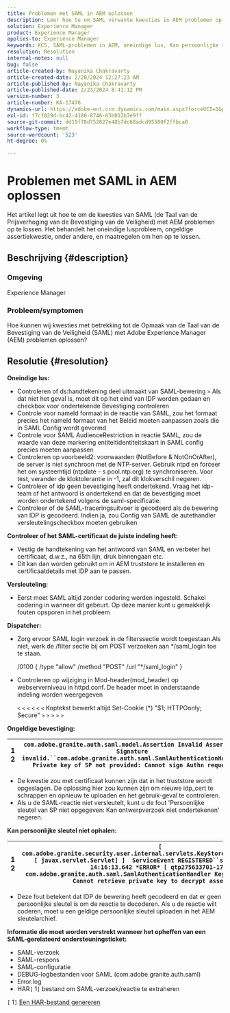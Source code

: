 ```yaml
---
title: Problemen met SAML in AEM oplossen
description: Leer hoe te om SAML verwante kwesties in AEM problemen op te lossen. Controleer of er een oneindige lusbewerking is en of het SAML-certificaat de juiste indeling heeft.
solution: Experience Manager
product: Experience Manager
applies-to: Experience Manager
keywords: KCS, SAML-problemen in AEM, oneindige lus, Kan persoonlijke sleutel niet ophalen, HAR1-bestand, SAML-verzoek, DEBUG-logbestanden voor SAML, com.adobe.granite.auth.saml, ervaringsmanager
resolution: Resolution
internal-notes: null
bug: false
article-created-by: Nayanika Chakravarty
article-created-date: 2/20/2024 12:27:23 AM
article-published-by: Nayanika Chakravarty
article-published-date: 2/23/2024 8:41:12 PM
version-number: 3
article-number: KA-17476
dynamics-url: https://adobe-ent.crm.dynamics.com/main.aspx?forceUCI=1&pagetype=entityrecord&etn=knowledgearticle&id=c34ad2cd-86cf-ee11-9079-6045bd006239
exl-id: f7cf029d-bc42-4180-8746-63b012b7e9ff
source-git-commit: dd19f78d752827e48b7dc68adcd95500f2ffbca0
workflow-type: tm+mt
source-wordcount: '523'
ht-degree: 0%

---
```


# Problemen met SAML in AEM oplossen


Het artikel legt uit hoe te om de kwesties van SAML (de Taal van de Prijsverhoging van de Bevestiging van de Veiligheid) met AEM problemen op te lossen. Het behandelt het oneindige lusprobleem, ongeldige assertiekwestie, onder andere, en maatregelen om hen op te lossen.

## Beschrijving {#description}


### <b>Omgeving</b>

Experience Manager



### <b>Probleem/symptomen</b>

Hoe kunnen wij kwesties met betrekking tot de Opmaak van de Taal van de Bevestiging van de Veiligheid (SAML) met Adobe Experience Manager (AEM) problemen oplossen?


## Resolutie {#resolution}


<b>Oneindige lus:</b>

- Controleren of ds:handtekening deel uitmaakt van SAML-bewering `>`  Als dat niet het geval is, moet dit op het eind van IDP worden gedaan en checkbox voor ondertekende Bevestiging controleren
- Controle voor nameId formaat in de reactie van SAML, zou het formaat precies het nameId formaat van het Beleid moeten aanpassen zoals die in SAML Config wordt gevormd
- Controle voor SAML AudienceRestriction in reactie SAML, zou de waarde van deze markering entiteitidentiteitskaart in SAML config precies moeten aanpassen
- Controleren op voorbeeld2: voorwaarden (NotBefore &amp; NotOnOrAfter), de server is niet synchroon met de NTP-server. Gebruik ntpd en forceer het om systeemtijd (ntpdate - s pool.ntp.org) te synchroniseren. Voor test, verander de kloktolerantie in -1, zal dit klokverschil negeren.
- Controleer of idp geen bevestiging heeft ondertekend. Vraag het idp-team of het antwoord is ondertekend en dat de bevestiging moet worden ondertekend volgens de saml-specificatie.
- Controleer of de SAML-traceringsuitvoer is gecodeerd als de bewering van IDP is gecodeerd. Indien ja, zou Config van SAML de autethandler versleutelingscheckbox moeten gebruiken


<b>Controleer of het SAML-certificaat de juiste indeling heeft:</b>

- Vestig de handtekening van het antwoord van SAML en verbeter het certificaat, d.w.z., na 65th lijn, druk binnengaan etc.
- Dit kan dan worden gebruikt om in AEM truststore te installeren en certificaatdetails met IDP aan te passen.


<b>Versleuteling:</b>

- Eerst moet SAML altijd zonder codering worden ingesteld. Schakel codering in wanneer dit gebeurt. Op deze manier kunt u gemakkelijk fouten opsporen in het probleem


<b>Dispatcher:</b>

- Zorg ervoor SAML login verzoek in de filterssectie wordt toegestaan.Als niet, werk de /filter sectie bij om POST verzoeken aan \*/saml_login toe te staan.



  /0100 { /type &quot;allow&quot; /method &quot;POST&quot; /url &quot;\*/saml_login&quot; }


- Controleren op wijziging in Mod-header(mod_header) op webserverniveau in httpd.conf. De header moet in onderstaande indeling worden weergegeven

  `<` `<` `<` `<` `<` `<`  Koptekst bewerkt altijd Set-Cookie (\*) &quot;$1; HTTPOonly; Secure&quot; `>` `>` `>` `>` `>`


<b>Ongeldige bevestiging:</b>


| 1<br>  2 | `com.adobe.granite.auth.saml.model.Assertion Invalid Assertion: Signature invalid.``com.adobe.granite.auth.saml.SamlAuthenticationHandler Private key of SP not provided: Cannot sign Authn request` |
| --- | --- |


- De kwestie zou met certificaat kunnen zijn dat in het truststore wordt opgeslagen. De oplossing hier zou kunnen zijn om nieuwe idp_cert te schrappen en opnieuw te uploaden en het gebruik-geval te controleren.
- Als u de SAML-reactie niet versleutelt, kunt u de fout &#39;Persoonlijke sleutel van SP niet opgegeven: Kan ontwerpverzoek niet ondertekenen&#39; negeren.


<b>Kan persoonlijke sleutel niet ophalen:</b>


| 1<br>  2 | `[ com.adobe.granite.security.user.internal.servlets.KeyStoreManagingServlet,1121, [ javax.servlet.Servlet] ]  ServiceEvent REGISTERED``saml.log:27.01.2019 14:16:13.642 *ERROR* [ qtp275633701-179]  com.adobe.granite.auth.saml.SamlAuthenticationHandler KeyStore uninitialized. Cannot retrieve private key to decrypt assertions.` |
| --- | --- |


- Deze fout betekent dat IDP de bewering heeft gecodeerd en dat er geen persoonlijke sleutel is om de reactie te decoderen. Als u de reactie wilt coderen, moet u een geldige persoonlijke sleutel uploaden in het AEM sleutelarchief.


<b>Informatie die moet worden verstrekt wanneer het opheffen van een SAML-gerelateerd ondersteuningsticket:</b>

- SAML-verzoek
- SAML-respons
- SAML-configuratie
- DEBUG-logbestanden voor SAML (com.adobe.granite.auth.saml)
- Error.log
- HAR`[` 1`]`  bestand om SAML-verzoek/reactie te extraheren


`[` 1`]`  [Een HAR-bestand genereren](https://help.tenderapp.com/kb/troubleshooting-your-tender-site/generating-an-har-file)
